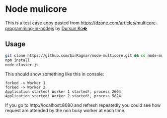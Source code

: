 # Node mulicore

This is a test case copy pasted from https://dzone.com/articles/multicore-programming-in-nodejs by [
Dursun Ko�](https://dzone.com/users/874141/dursunKoc.html)

## Usage

```bash
git clone https://github.com/SirRagnar/node-multicore.git && cd node-multicore
npm install
node cluster.js
```

This should show something like this in console:
```
forked -> Worker 1
forked -> Worker 2
Application started! Worker 1 started!, process 2604
Application started! Worker 2 started!, process 5824
```

If you go to http://localhost:8080 and refresh repeatedly you could see how request are attended by the non busy worker at each time.
